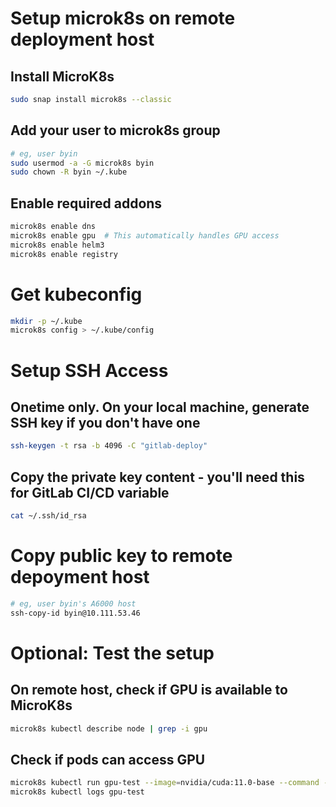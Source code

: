 # Setup microk8s on remote deployment host
## Install MicroK8s
```bash
sudo snap install microk8s --classic
```

## Add your user to microk8s group
```bash
# eg, user byin
sudo usermod -a -G microk8s byin
sudo chown -R byin ~/.kube
```

## Enable required addons
```bash
microk8s enable dns
microk8s enable gpu  # This automatically handles GPU access
microk8s enable helm3
microk8s enable registry
```

# Get kubeconfig
```bash
mkdir -p ~/.kube
microk8s config > ~/.kube/config
```

# Setup SSH Access
## Onetime only. On your local machine, generate SSH key if you don't have one
```bash
ssh-keygen -t rsa -b 4096 -C "gitlab-deploy"
```

## Copy the private key content - you'll need this for GitLab CI/CD variable
```bash
cat ~/.ssh/id_rsa
```

# Copy public key to remote depoyment host
```bash
# eg, user byin's A6000 host
ssh-copy-id byin@10.111.53.46
```

# Optional: Test the setup
## On remote host, check if GPU is available to MicroK8s
```bash
microk8s kubectl describe node | grep -i gpu
```

## Check if pods can access GPU
```bash
microk8s kubectl run gpu-test --image=nvidia/cuda:11.0-base --command -- nvidia-smi
microk8s kubectl logs gpu-test
```